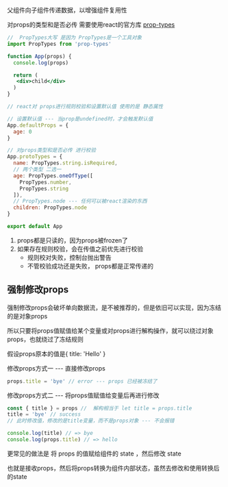 父组件向子组件传递数据，以增强组件复用性

对props的类型和是否必传 需要使用react的官方库 [prop-types](https://www.npmjs.com/package/prop-types)

```jsx
//  PropTypes大写 是因为 PropTypes是一个工具对象
import PropTypes from 'prop-types'

function App(props) {
  console.log(props)

  return (
   <div>child</div>
  )
}

// react对 props进行规则校验和设置默认值 使用的是 静态属性

// 设置默认值 --- 当prop是undefined时，才会触发默认值
App.defaultProps = {
  age: 0 
}

// 对props类型和是否必传 进行校验
App.protoTypes = {
  name: PropTypes.string.isRequired,
  // 两个类型 二选一
  age: PropTypes.oneOfType([
    PropTypes.number,
    PropTypes.string
  ]),
  // PropTypes.node --- 任何可以被react渲染的东西
  children: PropTypes.node
}

export default App
```

1. props都是只读的，因为props被frozen了
2. 如果存在规则校验，会在传值之前优先进行校验
   + 规则校对失败，控制台抛出警告
   + 不管校验成功还是失败， props都是正常传递的



## 强制修改props

强制修改props会破坏单向数据流，是不被推荐的，但是依旧可以实现，因为冻结的是对象props

所以只要将props值赋值给某个变量或对props进行解构操作，就可以绕过对象props，也就绕过了冻结规则



假设props原本的值是{ title: 'Hello' }

修改props方式一 --- 直接修改props

```js
props.title = 'bye' // error --- props 已经被冻结了
```



修改props方式二 --- 将props值赋值给变量后再进行修改

```js
const { title } = props //  解构相当于 let title = props.title 
title = 'bye' // success 
// 此时修改值，修改的是title变量，而不是props对象 --- 不会报错

console.log(title) // => bye
console.log(props.title) // => hello
```



更常见的做法是 将 props 的值赋给组件的 state ，然后修改 state

也就是接收props，然后将props转换为组件内部状态，虽然去修改和使用转换后的state
